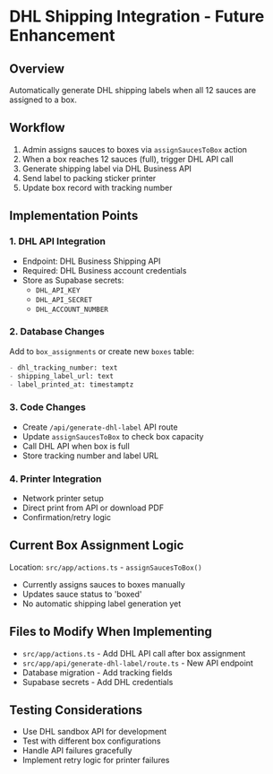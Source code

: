 # DHL Shipping Integration - Future Enhancement

## Overview
Automatically generate DHL shipping labels when all 12 sauces are assigned to a box.

## Workflow
1. Admin assigns sauces to boxes via `assignSaucesToBox` action
2. When a box reaches 12 sauces (full), trigger DHL API call
3. Generate shipping label via DHL Business API
4. Send label to packing sticker printer
5. Update box record with tracking number

## Implementation Points

### 1. DHL API Integration
- Endpoint: DHL Business Shipping API
- Required: DHL Business account credentials
- Store as Supabase secrets:
  - `DHL_API_KEY`
  - `DHL_API_SECRET`
  - `DHL_ACCOUNT_NUMBER`

### 2. Database Changes
Add to `box_assignments` or create new `boxes` table:
```sql
- dhl_tracking_number: text
- shipping_label_url: text
- label_printed_at: timestamptz
```

### 3. Code Changes
- Create `/api/generate-dhl-label` API route
- Update `assignSaucesToBox` to check box capacity
- Call DHL API when box is full
- Store tracking number and label URL

### 4. Printer Integration
- Network printer setup
- Direct print from API or download PDF
- Confirmation/retry logic

## Current Box Assignment Logic
Location: `src/app/actions.ts` - `assignSaucesToBox()`
- Currently assigns sauces to boxes manually
- Updates sauce status to 'boxed'
- No automatic shipping label generation yet

## Files to Modify When Implementing
- `src/app/actions.ts` - Add DHL API call after box assignment
- `src/app/api/generate-dhl-label/route.ts` - New API endpoint
- Database migration - Add tracking fields
- Supabase secrets - Add DHL credentials

## Testing Considerations
- Use DHL sandbox API for development
- Test with different box configurations
- Handle API failures gracefully
- Implement retry logic for printer failures
